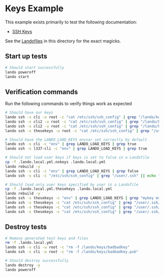 # Keys Example

This example exists primarily to test the following documentation:

* [SSH Keys](https://docs.devwithlando.io/config/ssh.html)

See the [Landofiles](https://docs.devwithlando.io/config/lando.html) in this directory for the exact magicks.

## Start up tests

```bash
# Should start successfully
lando poweroff
lando start
```

## Verification commands

Run the following commands to verify things work as expected

```bash
# Should have our keys
lando ssh -s cli -u root -c "cat /etc/ssh/ssh_config" | grep "/lando/keys/badbadkey"
lando ssh -s cli2 -u root -c "cat /etc/ssh/ssh_config" | grep "/lando/keys/ppkey"
lando ssh -s cli2 -u root -c "cat /etc/ssh/ssh_config" | grep "/lando/keys/key with space"
lando ssh -s thesekeys -u root -c "cat /etc/ssh/ssh_config" | grep "/user/.ssh/mykey3"

# Should have the LANDO_LOAD_KEYS envvar set correctly by default
lando ssh -s cli -c "env" | grep LANDO_LOAD_KEYS | grep true
lando ssh -s l337-cli -c "env" | grep LANDO_LOAD_KEYS | grep true

# Should not load user keys if keys is set to false in a Landofile
cp -f .lando.local.yml.nokeys .lando.local.yml
lando rebuild -y
lando ssh -s cli -c "env" | grep LANDO_LOAD_KEYS | grep false
lando ssh -s cli -c "/etc/ssh/ssh_config" | grep "/user/.ssh" || echo "$?" | grep 1

# Should load only user keys specified by user in a Landofile
cp -f .lando.local.yml.thesekeys .lando.local.yml
lando rebuild -y
lando ssh -s thesekeys -c "env" | grep LANDO_LOAD_KEYS | grep "mykey mykey2"
lando ssh -s thesekeys -c "cat /etc/ssh/ssh_config" | grep "/user/.ssh/mykey"
lando ssh -s thesekeys -c "cat /etc/ssh/ssh_config" | grep "/user/.ssh/mykey2"
lando ssh -s thesekeys -c "cat /etc/ssh/ssh_config" | grep "/user/.ssh/mykey3" || echo "$?" | grep 1
```

## Destroy tests

```bash
# Remove generated test keys and files
rm -f .lando.local.yml
lando ssh -s cli -u root -c "rm -f /lando/keys/badbadkey"
lando ssh -s cli -u root -c "rm -f /lando/keys/badbadkey.pub"

# Should destroy successfully
lando destroy -y
lando poweroff
```
